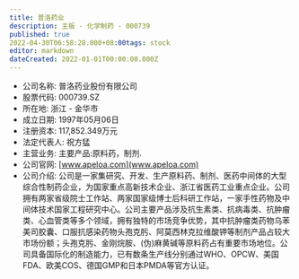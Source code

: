 ```yaml
---
title: 普洛药业
description: 主板 - 化学制药 - 000739
published: true
2022-04-30T06:58:28.000+08:00tags: stock
editor: markdown
dateCreated: 2022-01-01T00:00:00.000Z
---
```


- 公司名称: 普洛药业股份有限公司
- 股票代码: 000739.SZ
- 所在地: 浙江 - 金华市
- 成立日期: 1997年05月06日
- 注册资本: 117,852.349万元
- 法定代表人: 祝方猛
- 主营业务: 主要产品:原料药，制剂.
- 公司官网: [www.apeloa.com](www.apeloa.com)
- 公司介绍: 公司是一家集研究、开发、生产原料药、制剂、医药中间体的大型综合性制药企业，为国家重点高新技术企业、浙江省医药工业重点企业。公司拥有两家省级院士工作站、两家国家级博士后科研工作站，一家手性药物及中间体技术国家工程研究中心。公司主要产品涉及抗生素类、抗病毒类、抗肿瘤类、心血管类等多个领域，拥有独特的市场竞争优势，其中抗肿瘤类药物乌苯美司胶囊、口服抗感染药物头孢克肟、阿莫西林克拉维酸钾等制剂产品占较大市场份额；头孢克肟、金刚烷胺、(伪)麻黄碱等原料药占有重要市场地位。公司具备国际化的制造能力，已有数条生产线分别通过WHO、OPCW、美国FDA、欧美COS、德国GMP和日本PMDA等官方认证。



